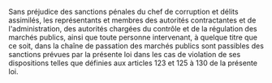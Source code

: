 
Sans préjudice des sanctions pénales du chef de corruption et délits
assimilés, les représentants et membres des autorités contractantes et
de l'administration, des autorités chargées du contrôle et de la
régulation des marchés publics, ainsi que toute personne intervenant, à
quelque titre que ce soit, dans la chaîne de passation des marchés
publics sont passibles des sanctions prévues par la présente loi dans
les cas de violation de ses dispositions telles que définies aux
articles 123 et 125 à 130 de la présente loi.